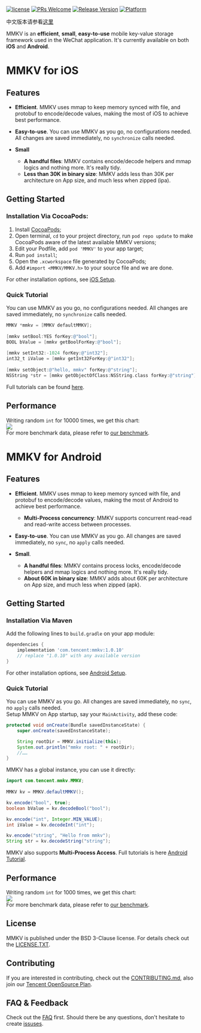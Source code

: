 [![license](https://img.shields.io/badge/license-BSD_3-brightgreen.svg?style=flat)](https://github.com/Tencent/MMKV/blob/master/LICENSE.txt)
[![PRs Welcome](https://img.shields.io/badge/PRs-welcome-brightgreen.svg)](https://github.com/Tencent/MMKV/pulls)
[![Release Version](https://img.shields.io/badge/release-1.0.10-brightgreen.svg)](https://github.com/Tencent/MMKV/releases)
[![Platform](https://img.shields.io/badge/Platform-%20iOS%20%7C%20Android-brightgreen.svg)](https://github.com/Tencent/MMKV/wiki/home)

中文版本请参看[这里](./readme_cn.md)

MMKV is an **efficient**, **small**, **easy-to-use** mobile key-value storage framework used in the WeChat application. It's currently available on both **iOS** and **Android**.

# MMKV for iOS

## Features

* **Efficient**. MMKV uses mmap to keep memory synced with file, and protobuf to encode/decode values, making the most of iOS to achieve best performance.
 
* **Easy-to-use**. You can use MMKV as you go, no configurations needed. All changes are saved immediately, no `synchronize` calls needed.

* **Small**
  * **A handful files**: MMKV contains encode/decode helpers and mmap logics and nothing more. It's really tidy.
  * **Less than 30K in binary size**: MMKV adds less than 30K per architecture on App size, and much less when zipped (ipa).

## Getting Started

### Installation Via CocoaPods:
  1. Install [CocoaPods](https://guides.CocoaPods.org/using/getting-started.html);
  2. Open terminal, `cd` to your project directory, run `pod repo update` to make CocoaPods aware of the latest available MMKV versions;
  3. Edit your Podfile, add `pod 'MMKV'` to your app target;
  4. Run `pod install`;
  5. Open the `.xcworkspace` file generated by CocoaPods;
  6. Add `#import <MMKV/MMKV.h>` to your source file and we are done.

For other installation options, see [iOS Setup](https://github.com/Tencent/MMKV/wiki/iOS_setup).

### Quick Tutorial
You can use MMKV as you go, no configurations needed. All changes are saved immediately, no `synchronize` calls needed.

```objective-c
MMKV *mmkv = [MMKV defaultMMKV];
    
[mmkv setBool:YES forKey:@"bool"];
BOOL bValue = [mmkv getBoolForKey:@"bool"];
    
[mmkv setInt32:-1024 forKey:@"int32"];
int32_t iValue = [mmkv getInt32ForKey:@"int32"];
    
[mmkv setObject:@"hello, mmkv" forKey:@"string"];
NSString *str = [mmkv getObjectOfClass:NSString.class forKey:@"string"];
```

Full tutorials can be found [here](https://github.com/Tencent/MMKV/wiki/iOS_tutorial).

## Performance
Writing random `int` for 10000 times, we get this chart:  
![](https://github.com/Tencent/MMKV/wiki/assets/profile_mini.jpg)  
For more benchmark data, please refer to [our benchmark](https://github.com/Tencent/MMKV/wiki/iOS_benchmark).

# MMKV for Android

## Features

* **Efficient**. MMKV uses mmap to keep memory synced with file, and protobuf to encode/decode values, making the most of Android to achieve best performance.
  * **Multi-Process concurrency**: MMKV supports concurrent read-read and read-write access between processes.

* **Easy-to-use**. You can use MMKV as you go. All changes are saved immediately, no `sync`, no `apply` calls needed.

* **Small**.
  * **A handful files**: MMKV contains process locks, encode/decode helpers and mmap logics and nothing more. It's really tidy.
  * **About 60K in binary size**: MMKV adds about 60K per architecture on App size, and much less when zipped (apk).


## Getting Started

### Installation Via Maven
Add the following lines to `build.gradle` on your app module:

```gradle
dependencies {
    implementation 'com.tencent:mmkv:1.0.10'
    // replace "1.0.10" with any available version
}
```

For other installation options, see [Android Setup](https://github.com/Tencent/MMKV/wiki/android_setup).

### Quick Tutorial
You can use MMKV as you go. All changes are saved immediately, no `sync`, no `apply` calls needed.  
Setup MMKV on App startup, say your `MainActivity`, add these code:

```Java
protected void onCreate(Bundle savedInstanceState) {
    super.onCreate(savedInstanceState);

    String rootDir = MMKV.initialize(this);
    System.out.println("mmkv root: " + rootDir);
    //……
}
```

MMKV has a global instance, you can use it directly:

```Java
import com.tencent.mmkv.MMKV;
    
MMKV kv = MMKV.defaultMMKV();

kv.encode("bool", true);
boolean bValue = kv.decodeBool("bool");

kv.encode("int", Integer.MIN_VALUE);
int iValue = kv.decodeInt("int");

kv.encode("string", "Hello from mmkv");
String str = kv.decodeString("string");
```

MMKV also supports **Multi-Process Access**. Full tutorials is here [Android Tutorial](https://github.com/Tencent/MMKV/wiki/android_tutorial).

## Performance
Writing random `int` for 1000 times, we get this chart:  
![](https://github.com/Tencent/MMKV/wiki/assets/profile_android_mini.jpg)  
For more benchmark data, please refer to [our benchmark](https://github.com/Tencent/MMKV/wiki/android_benchmark).

## License
MMKV is published under the BSD 3-Clause license. For details check out the [LICENSE.TXT](https://github.com/Tencent/MMKV/blob/master/LICENSE.TXT).

## Contributing

If you are interested in contributing, check out the [CONTRIBUTING.md](https://github.com/Tencent/MMKV/blob/master/CONTRIBUTING.md), also join our [Tencent OpenSource Plan](https://opensource.tencent.com/contribution).

## FAQ & Feedback
Check out the [FAQ](https://github.com/Tencent/MMKV/wiki/FAQ) first. Should there be any questions, don't hesitate to create [issuses](https://github.com/Tencent/MMKV/issues).
